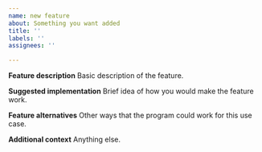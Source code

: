 ```yaml
---
name: new feature
about: Something you want added
title: ''
labels: ''
assignees: ''

---
```


**Feature description**
Basic description of the feature.

**Suggested implementation**
Brief idea of how you would make the feature work.

**Feature alternatives**
Other ways that the program could work for this use case.

**Additional context**
Anything else.
